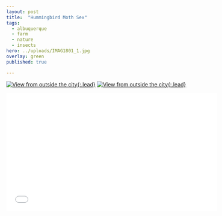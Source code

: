 ```yaml
---
layout: post
title:  "Hummingbird Moth Sex"
tags:
  - albuquerque
  - farm
  - nature
  - insects
hero: ../uploads/IMAG1801_1.jpg
overlay: green
published: true

---
```


[![View from outside the city](../uploads/IMAG1802.jpg){:.lead}](../uploads/IMAG1802.jpg)
[![View from outside the city](../uploads/IMAG1801_1.jpg){:.lead}](../uploads/IMAG1801_1.jpg)
<iframe width="560" height="315" src="../uploads/VIDEO0105.mp4" frameborder="0">Moths doing it in the garlic.</iframe>
